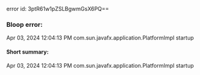 error id: 3ptR61w1pZSLBgwmGsX6PQ==
### Bloop error:

Apr 03, 2024 12:04:13 PM com.sun.javafx.application.PlatformImpl startup
#### Short summary: 

Apr 03, 2024 12:04:13 PM com.sun.javafx.application.PlatformImpl startup